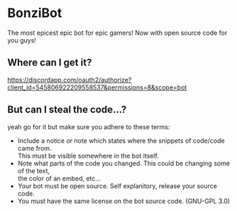 # BonziBot
The most epicest epic bot for epic gamers! Now with open source code for you guys!

## Where can I get it?
https://discordapp.com/oauth2/authorize?client_id=545806922209558537&permissions=8&scope=bot

## But can I steal the code...?
yeah go for it but make sure you adhere to these terms:<br />
- Include a notice or note which states where the snippets of code/code came from.<br />This must be visible somewhere in the bot itself.
- Note what parts of the code you changed. This could be changing some of the text,<br />the color of an embed, etc...
- Your bot must be open source. Self explanitory, release your source code.
- You must have the same license on the bot source code. (GNU-GPL 3.0)
